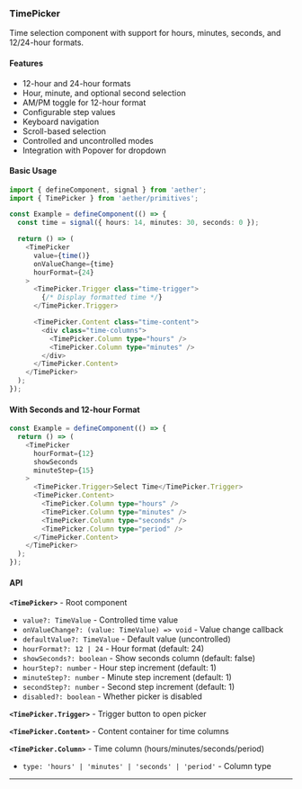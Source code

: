 ### TimePicker

Time selection component with support for hours, minutes, seconds, and 12/24-hour formats.

#### Features

- 12-hour and 24-hour formats
- Hour, minute, and optional second selection
- AM/PM toggle for 12-hour format
- Configurable step values
- Keyboard navigation
- Scroll-based selection
- Controlled and uncontrolled modes
- Integration with Popover for dropdown

#### Basic Usage

```typescript
import { defineComponent, signal } from 'aether';
import { TimePicker } from 'aether/primitives';

const Example = defineComponent(() => {
  const time = signal({ hours: 14, minutes: 30, seconds: 0 });

  return () => (
    <TimePicker
      value={time()}
      onValueChange={time}
      hourFormat={24}
    >
      <TimePicker.Trigger class="time-trigger">
        {/* Display formatted time */}
      </TimePicker.Trigger>

      <TimePicker.Content class="time-content">
        <div class="time-columns">
          <TimePicker.Column type="hours" />
          <TimePicker.Column type="minutes" />
        </div>
      </TimePicker.Content>
    </TimePicker>
  );
});
```

#### With Seconds and 12-hour Format

```typescript
const Example = defineComponent(() => {
  return () => (
    <TimePicker
      hourFormat={12}
      showSeconds
      minuteStep={15}
    >
      <TimePicker.Trigger>Select Time</TimePicker.Trigger>
      <TimePicker.Content>
        <TimePicker.Column type="hours" />
        <TimePicker.Column type="minutes" />
        <TimePicker.Column type="seconds" />
        <TimePicker.Column type="period" />
      </TimePicker.Content>
    </TimePicker>
  );
});
```

#### API

**`<TimePicker>`** - Root component
- `value?: TimeValue` - Controlled time value
- `onValueChange?: (value: TimeValue) => void` - Value change callback
- `defaultValue?: TimeValue` - Default value (uncontrolled)
- `hourFormat?: 12 | 24` - Hour format (default: 24)
- `showSeconds?: boolean` - Show seconds column (default: false)
- `hourStep?: number` - Hour step increment (default: 1)
- `minuteStep?: number` - Minute step increment (default: 1)
- `secondStep?: number` - Second step increment (default: 1)
- `disabled?: boolean` - Whether picker is disabled

**`<TimePicker.Trigger>`** - Trigger button to open picker

**`<TimePicker.Content>`** - Content container for time columns

**`<TimePicker.Column>`** - Time column (hours/minutes/seconds/period)
- `type: 'hours' | 'minutes' | 'seconds' | 'period'` - Column type

---

